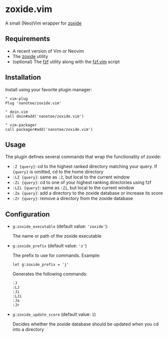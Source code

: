 # zoxide.vim

A small (Neo)Vim wrapper for [zoxide](https://github.com/ajeetdsouza/zoxide)

## Requirements

- A recent version of Vim or Neovim
- The [zoxide](https://github.com/ajeetdsouza/zoxide) utility
- (optional) The [fzf](https://github.com/junegunn/fzf) utility along with the [fzf.vim](https://github.com/junegunn/fzf/blob/master/plugin/fzf.vim) script

## Installation

Install using your favorite plugin manager:

```vim
" vim-plug
Plug 'nanotee/zoxide.vim'

" dein.vim
call dein#add('nanotee/zoxide.vim')

" vim-packager
call packager#add('nanotee/zoxide.vim')
```

## Usage

The plugin defines several commands that wrap the functionality of zoxide:

- `:Z {query}`: cd to the highest ranked directory matching your query. If `{query}` is omitted, cd to the home directory
- `:LZ {query}`: same as `:Z`, but local to the current window
- `:Zi {query}`: cd to one of your highest ranking directories using fzf
- `:LZi {query}`: same as `:Zi`, but local to the current window
- `:Za {query}`: add a directory to the zoxide database or increase its score
- `:Zr {query}`: remove a directory from the zoxide database

## Configuration

- `g:zoxide_executable` (default value: `'zoxide'`):

    The name or path of the zoxide executable

- `g:zoxide_prefix` (default value: `'z'`)

    The prefix to use for commands. Example:
    ```vim
    let g:zoxide_prefix = 'j'
    ```

    Generates the following commands:
    ```
    :J
    :LJ
    :Ji
    :LJi
    :Ja
    :Jr
    ```

- `g:zoxide_update_score` (default value: `1`)

    Decides whether the zoxide database should be updated when you cd into a directory
